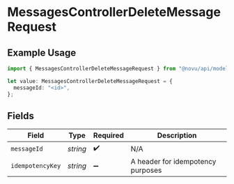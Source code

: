 # MessagesControllerDeleteMessageRequest

## Example Usage

```typescript
import { MessagesControllerDeleteMessageRequest } from "@novu/api/models/operations";

let value: MessagesControllerDeleteMessageRequest = {
  messageId: "<id>",
};
```

## Fields

| Field                             | Type                              | Required                          | Description                       |
| --------------------------------- | --------------------------------- | --------------------------------- | --------------------------------- |
| `messageId`                       | *string*                          | :heavy_check_mark:                | N/A                               |
| `idempotencyKey`                  | *string*                          | :heavy_minus_sign:                | A header for idempotency purposes |
